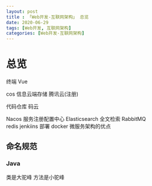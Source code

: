 ```yaml
---
layout: post
title : 「Web开发-互联网架构」 总览
date: 2020-06-29
tags: [Web开发, 互联网架构]
categories: [Web开发-互联网架构]
---
```

# 总览

终端 Vue

cos 信息云端存储 腾讯云(注册)

代码仓库  码云

Nacos              服务注册配置中心
Elasticsearch      全文检索
RabbitMQ            
redis
jenkiins 部署
docker   微服务架构的优点

## 命名规范

### Java
类是大驼峰
方法是小驼峰